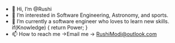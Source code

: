 - 👋 Hi, I’m @Rushi
- 👀 I’m interested in Software Engineering, Astronomy, and sports. 
- 🌱 I’m currently a software engineer who loves to learn new skills. 
       if(Knowledge)
      { 
        return Power;
      }
- 📫 How to reach me ->Email me -> RushiModi@outlook.com

<!---
RushiModi/RushiModi is a ✨ special ✨ repository because its `README.md` (this file) appears on your GitHub profile.
You can click the Preview link to take a look at your changes.
--->
